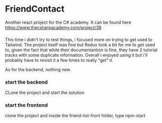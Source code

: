 # FriendContact

Another react project for the C# academy.
It can be found here https://www.thecsharpacademy.com/project/38

### 

This time i didn't try to test things, i focused more on trying to get used to Tailwind. The project itself was fine but Redux took a bit for me to get used to, given the fact that while their documentantion is fine, they have 2 tutorial tracks with some duplicate information. Overall i enjoyed using it but i'll probably have to revisit it a few times to really "get" it.

As for the backend, nothing new.

### start the backend

CLone the project and start the solution

### start the frontend
clone the project and inside the friend-list-front folder, type npm-start
